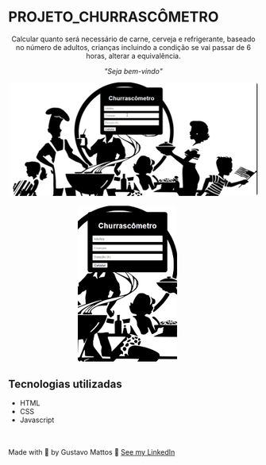 # PROJETO_CHURRASCÔMETRO
<p align="center">Calcular quanto será necessário de carne, cerveja e refrigerante, baseado no número de adultos, crianças incluindo a condição se vai passar de 6 horas, alterar a equivalência.</p>

<p align="center"><i>"Seja bem-vindo" </i> </p>

<p align="center">
  <kbd>
    <img width="500" style="border-radius: 5px" src="FrontWindow.gif" alt="Intro">
  </kbd>
  &nbsp;&nbsp;&nbsp;&nbsp;
  <kbd><br>
    <img width="200" style="border-radius: 5px" src="FrontSmart.gif" alt="Register adopt">
  </kbd>
  &nbsp;&nbsp;&nbsp;&nbsp;
</p>

## Tecnologias utilizadas
- HTML
- CSS
- Javascript
<br><br><br>

Made with 💙 by Gustavo Mattos 👋 [See my LinkedIn](https://www.linkedin.com/in/guh-mattos/)